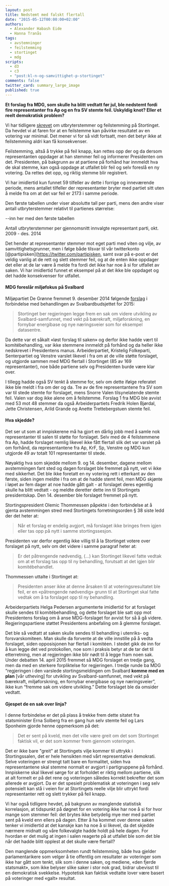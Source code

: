 ```yaml
---
layout: post
title: Nedstemt med falskt flertall
date: "2015-05-12T00:00:00+02:00"
authors: 
  - Alexander Habash Eide
  - Hanna Tranås
tags: 
  - avstemninger
  - feilstemming
  - stortinget
  - mdg
scripts: 
  - d3
  - c3
  - "post:kl-n-og-samvittighet-p-stortinget"
comments: false
twitter_card: summary_large_image
published: true
---
```


**Et forslag fra MDG, som skulle ha blitt vedtatt før jul, ble nedstemt fordi fire representanter fra Ap og en fra SV stemte feil. Uskyldig knot? Eller et reelt demokratisk problem?**

Vi har tidligere [skrevet](http://blog.holderdeord.no/2015/04/24/kl-n-og-samvittighet-p-stortinget/) om utbryterstemmer og feilstemming på Stortinget. Da hevdet vi at faren for at en feilstemme kan påvirke resultatet av en votering var minimal. Det mener vi for så vidt fortsatt, men det betyr ikke at feilstemming aldri kan få konsekvenser.

Feilstemming, altså å trykke på feil knapp, kan rettes opp der og da dersom representanten oppdager at han stemmer feil og informerer Presidenten om det. Presidenten, på bakgrunn av at partiene på forhånd har innmeldt hva de skal stemme, kan også oppdage at utfallet blir feil og selv foreslå en ny votering. Da rettes det opp, og riktig stemme blir registrert. 

Vi har imidlertid kun funnet 59 tilfeller av dette i forrige og inneværende periode, mens antallet tilfeller der representanter bryter med partiet sitt uten å melde fra om at det var feil er 2173 i samme periode. 

Den første tabellen under viser absolutte tall per parti, mens den andre viser antall utbryterstemmer relativt til partienes størrelse:

--inn her med den første tabellen

<div id="kl-n-og-samvittighet-p-stortinget-parties-normalized"></div>
<figcaption>Antall utbryterstemmer per gjennomsnitt innvalgte representant parti, okt. 2009 - des. 2014</figcaption>


Det hender at representanter stemmer mot eget parti med viten og vilje, av samvittighetsgrunner, men i følge både tilsvar til vår twitterkonto [@partipisken](https://twitter.com/partipisken, samt svar på e-post er det veldig vanlig at de rett og slett stemmer feil, og at de enten ikke oppdager det eller at de lar være å melde fra fordi det ikke har noe å si for utfallet av saken. Vi har imidlertid funnet et eksempel på at det ikke ble oppdaget og det hadde konsekvenser for utfallet.


#### MDG foreslår miljøfokus på Svalbard

Miljøpartiet De Grønne fremmet 9. desember 2014 følgende [forslag](https://www.holderdeord.no/propositions/11443) i forbindelse med behandlingen av Svalbardbudsjettet for 2015:

> Stortinget ber regjeringen legge frem en sak om videre utvikling av Svalbard-samfunnet, med vekt på bærekraft, miljøforskning, en fornybar energibase og nye næringsveier som for eksempel datasentre.

Da dette var et såkalt «løst forslag til saken» og derfor ikke hadde vært til komitébehandling, var ikke stemmene innmeldt på forhånd og da heller ikke nedskrevet i Presidentens manus. Arbeiderpartiet, Kristelig Folkeparti, Senterpartiet og Venstre varslet likevel i fra om at de ville støtte forslaget, og utgjorde sammen med MDG flertall i Stortinget (85 av 169 representanter), noe både partiene selv og Presidenten burde være klar over. 

I tillegg hadde også SV tenkt å stemme for, selv om dette ifølge referatet ikke ble meldt i fra om der og da. Tre av de fire representantene fra SV som var til stede stemte for forslaget, mens Snorre Valen tilsynelatende stemte feil. Valen var dog ikke alene om å feilstemme. Forslag 1 fra MDG ble avvist med 53 mot 48 stemmer da også Arbeiderpartiets Fredrik Holen Bjørdal, Jette Christensen, Arild Grande og Anette Trettebergstuen stemte feil.

#### Hva skjedde?

Det ser ut som at innpiskerene må ha gjort en dårlig jobb med å samle nok representanter til salen til støtte for forslaget. Selv med de 4 feilstemmene fra Ap, hadde forslaget nemlig likevel ikke fått flertall slik det var varslet på om forhånd, da representantene fra Ap, KrF, Sp, Venstre og MDG kun utgjorde 49 av totalt 101 representanter til stede. 

Nøyaktig hva som skjedde mellom 9. og 14. desember, dagene mellom avstemmingen fant sted og dagen forslaget ble fremmet på nytt, vet vi ikke med sikkerhet. Det ble ikke foretatt en ny votering rett i etterkant av den første, siden ingen meldte i fra om at de hadde stemt feil, men MDG skjønte i løpet av fem dager at noe hadde gått galt - at forslaget deres egentlig skulle ha blitt vedtatt - og meldte deretter dette inn til Stortingets presidentskap. Den 14. desember ble forslaget fremmet på nytt.

Stortingspresident Olemic Thommessen påpekte i den forbindelse at å gjenta avstemmingen stred med Stortingets forretningsorden § 38 siste ledd der det heter at:

> Når et forslag er endelig avgjort, må forslaget ikke bringes frem igjen eller tas opp på nytt i samme stortingssesjon.

Presidenten var derfor egentlig ikke villig til å la Stortinget votere over forslaget på nytt, selv om det videre i samme paragraf heter at:

> Er det påtrengende nødvendig, (…) kan Stortinget likevel fatte vedtak om at et forslag tas opp til ny behandling, forutsatt at det igjen blir komitébehandlet.

Thommessen uttalte i Stortinget at:

> Presidenten anser ikke at denne årsaken til at voteringsresultatet ble feil, er en «påtrengende nødvendig» grunn til at Stortinget skal fatte vedtak om å ta forslaget opp til ny behandling.

Arbeiderpartiets Helga Pedersen argumenterte imidlertid for at forslaget skulle sendes til komitébehandling, og dette forslaget ble satt opp mot Presidentens forslag om å anse MDG-forslaget for avvist for så å gå videre. Regjeringspartiene støttet Presidentens anbefaling om å glemme forslaget.

Det ble så vedtatt at saken skulle sendes til behandling i utenriks- og forsvarskomiteen. Man skulle da forvente at de ville innstille på å vedta forslaget, siden opposisjonen har flertall i komitéen. I stedet gikk de inn for å kun legge det ved protokollen, noe som i praksis betyr at de tar det til etterretning, men at regjeringen ikke blir nødt til å legge fram noen sak. Under debatten 14. april 2015 fremmet så MDG forslaget en tredje gang, men da med en sterkere forpliktelse for regjeringen. I tredje runde ba MDG “regjeringen i den varslede stortingsmeldingen om Svalbard **komme med en plan** [vår utheving] for utvikling av Svalbard-samfunnet, med vekt på bærekraft, miljøforskning, en fornybar energibase og nye næringsveier”, ikke kun “fremme sak om videre utvikling.” Dette forslaget ble da omsider vedtatt.

#### Gjespet de en sak over linja?

I denne forbindelse er det på plass å trekke frem dette sitatet fra statsminister Erna Solberg fra en gang hun selv stemte feil og Lars Sponheim gjorde henne oppmerksom på det:

> Det er sent på kveld, men det ville være greit om det som Stortinget faktisk vil, er det som kommer frem gjennom voteringen.

Det er ikke bare "greit" at Stortingets vilje kommer til uttrykk i Stortingssalen, det er hele hensikten med vårt representative demokrati. Selve voteringen er strengt tatt bare en formalitet, siden hva representantene skal stemme normalt er avgjort i partigruppene på forhånd. Innpiskerne skal likevel sørge for at forholdet er riktig mellom partiene, slik at alt formelt er på det rene og voteringen således korrekt bekrefter det som allerede er avgjort. Da er det spesielt problematisk at voteringen i seg selv potensielt kan stå i veien for at Stortingets reelle vilje blir uttrykt fordi representanter rett og slett trykker på feil knapp.

Vi har også tidligere hevdet, på bakgrunn av manglende statistisk korrelasjon, at tidspunkt på døgnet for en votering ikke har noe å si for hvor mange som stemmer feil: det brytes ikke betydelig mye mer med partiet sent på kveld enn ellers på dagen. Etter å ha kommet over denne saken tenker vi imidlertid at det kanskje kan ha noe å si likevel, da det skjedde nærmere midnatt og våre folkevalgte hadde holdt på hele dagen. For hvordan er det mulig at ingen i salen reagerte på at utfallet ble som det ble når det hadde blitt opplest at det skulle være flertall? 

Den manglende oppmerksomheten rundt feilstemming, både hva gjelder parlamentarikere som velger å tie offentlig om resultater av voteringer som ikke har gått som tenkt, slik som i denne saken, og mediene, «den fjerde statsmakt», som ikke belyser slike saker i stor nok grad, bidrar ubevisst til en demokratisk svekkelse. Hypotetisk kan faktisk vedtatte lover være basert på voteringer med «galt» resultat. 










